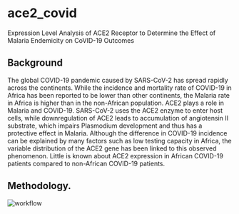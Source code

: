 # ace2_covid
Expression Level Analysis of ACE2 Receptor to Determine the Effect of Malaria Endemicity on CoVID-19 Outcomes

## Background

The global COVID-19 pandemic caused by SARS-CoV-2 has spread rapidly across the continents. While the incidence and mortality rate of COVID-19 in Africa has been reported to be lower than other continents, the Malaria rate in Africa is higher than in the non-African population. ACE2 plays a role in Malaria and COVID-19. SARS-CoV-2 uses the ACE2 enzyme to enter host cells, while downregulation of ACE2 leads to accumulation of angiotensin II substrate, which impairs Plasmodium development and thus has a protective effect in Malaria. Although the difference in COVID-19 incidence can be explained by many factors such as low testing capacity in Africa, the variable distribution of the ACE2 gene has been linked to this observed phenomenon. Little is known about ACE2 expression in African COVID-19 patients compared to non-African COVID-19 patients.

## Methodology.

![workflow](https://user-images.githubusercontent.com/57720624/160533368-4b26c7d8-5f97-40b3-9848-5b01516db1a5.png)

